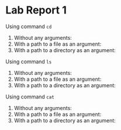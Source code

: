 # Lab Report 1

Using command `cd`
1. Without any arguments:
2. With a path to a file as an argument:
3. With a path to a directory as an argument:

Using command `ls`
1. Without any arguments:
2. With a path to a file as an argument:
3. With a path to a directory as an argument:

Using command `cat`
1. Without any arguments:
2. With a path to a file as an argument:
3. With a path to a directory as an argument:
